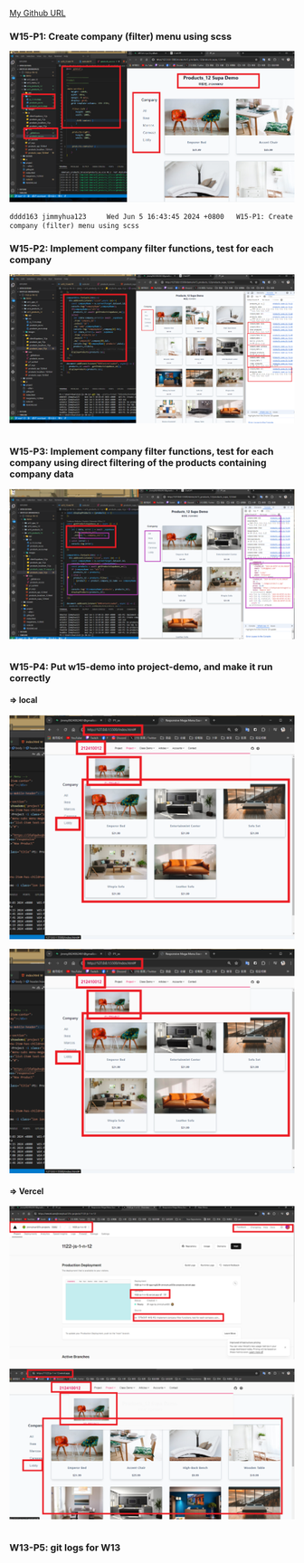 [My Github URL](https://github.com/jimmyhua123/1122-js-1N-12)

### W15-P1: Create company (filter) menu using scss
 
![](w15-p1.png)
```
dddd163 jimmyhua123     Wed Jun 5 16:43:45 2024 +0800   W15-P1: Create company (filter) menu using scss
```
### W15-P2: Implement company filter functions, test for each company
 
![](w15-p2.png)
 
```

```

### W15-P3: Implement company filter functions, test for each company using direct filtering of the products containing company data
 
![](w15-p3.png)
 
```

```
### W15-P4: Put w15-demo into project-demo, and make it run correctly
 
#### => local
 
![](w15-p4-1.png)
 
![](w15-p4-1.png)
 
#### => Vercel
 
![](w15-p4-3.png)
 
![](w15-p4-4.png)
 
```

```

### W13-P5: git logs for W13
 
 
```

```